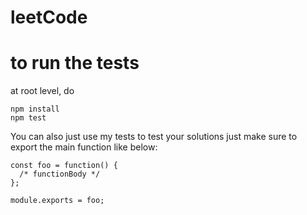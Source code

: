 # leetCode

# to run the tests
at root level, do

```
npm install
npm test
```

You can also just use my tests to test your solutions just make sure to export the main function like below:

```
const foo = function() {
  /* functionBody */
};

module.exports = foo;
```
